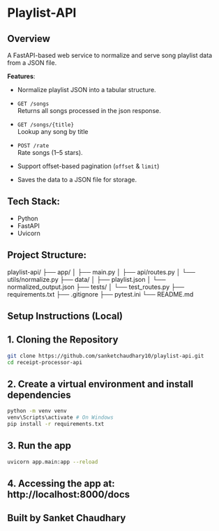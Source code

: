 # Playlist-API

## Overview
A FastAPI-based web service to normalize and serve song playlist data from a JSON file.

**Features**:
- Normalize playlist JSON into a tabular structure.

- `GET /songs`  
  Returns all songs processed in the json response.

- `GET /songs/{title}`  
  Lookup any song by title

- `POST /rate`  
  Rate songs (1–5 stars).

- Support offset-based pagination (`offset` & `limit`)

- Saves the data to a JSON file for storage.

## Tech Stack:
- Python
- FastAPI
- Uvicorn

## Project Structure:

playlist-api/
    ├── app/
    │ ├── main.py
    │ ├── api/routes.py
    │ └── utils/normalize.py
    ├── data/
    │ ├── playlist.json
    │ └── normalized_output.json
    ├── tests/
    │ └── test_routes.py
    ├── requirements.txt
    ├── .gitignore
    ├── pytest.ini
    └── README.md

## Setup Instructions (Local)

## 1. Cloning the Repository
```bash
git clone https://github.com/sanketchaudhary10/playlist-api.git
cd receipt-processor-api
```

## 2. Create a virtual environment and install dependencies
```bash
python -m venv venv
venv\Scripts\activate # On Windows
pip install -r requirements.txt
```

## 3. Run the app
```bash
uvicorn app.main:app --reload
```

## 4. Accessing the app at: http://localhost:8000/docs

## Built by Sanket Chaudhary